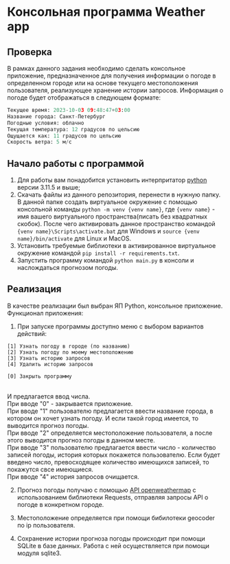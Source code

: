 # Консольная программа Weather app

## Проверка

В рамках данного задания необходимо сделать консольное приложение, предназначенное для получения информации о погоде в определенном городе или на основе текущего местоположения пользователя, реализующее хранение истории запросов.
Информация о погоде будет отображаться в следующем формате:

```python
Текущее время: 2023-10-03 09:48:47+03:00
Название города: Санкт-Петербург
Погодные условия: облачно
Текущая температура: 12 градусов по цельсию
Ощущается как: 11 градусов по цельсию
Скорость ветра: 5 м/c
```

## Начало работы с программой

1. Для работы вам понадобится установить интерпритатор [python](https://www.python.org/downloads/) версии 3.11.5 и выше;
2. Скачать файлы из данного репозитория, перенести в нужную папку. В данной папке создать виртуальное окружение с помощью консольной команды `python -m venv {venv name}`, где `{venv name}` - имя вашего виртуального пространства(писать без квадратных скобок). После чего активировать данное пространство командой `{venv name}\Scripts\activate.bat` для Windows и `source {venv name}/bin/activate` для Linux и MacOS.
3. Установить требуемые библиотеки в активированное виртуальное окружение командой `pip install -r requirements.txt`.
4. Запустить программу командой `python main.py` в консоли и наслождаться прогнозом погоды.

## Реализация

В качестве реализации был выбран ЯП Python, консольное приложение.
<br/>
Функционал приложения:

1. При запуске программы доступно меню с выбором вариантов действий:<br/>

```
[1] Узнать погоду в городе (по названию)
[2] Узнать погоду по моему местоположению
[3] Узнать историю запросов
[4] Удалить историю запросов

[0] Закрыть программу
```

<br/>
И предлагается ввод числа.<br/>
При вводе "0" - закрывается приложение.<br/>
При вводе "1" пользователю предлагается ввести название города, в котором он хочет узнать погоду. И если такой город имеется, то выводится прогноз погоды.<br/>
При вводе "2" определяется местоположение пользователя, а после этого выводится прогноз погоды в данном месте.<br/>
При вводе "3" пользователю предлагается ввести число - количество записей погоды, история которых покажется пользователю. Если будет введено число, превосходящее количество имеющихся записей, то покажутся свсе имеющиеся.<br/>
При вводе "4" история запросов очищается.<br/>

2. Прогноз погоды получаю с помощью [API openweathermap](https://openweathermap.org/current) с использованием библиотеки Requests, отправляя запросы API о погоде в конкретном городе.

3. Местоположение определяется при помощи бибилотеки geocoder по ip пользователя.

4. Сохранение истории прогноза погоды происходит при помощи SQLite в базе данных. Работа с ней осуществляется при помощи модуля sqlite3.
